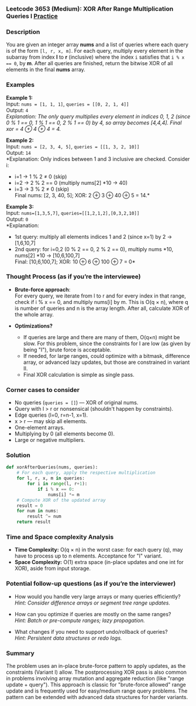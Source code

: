 ### Leetcode 3653 (Medium): XOR After Range Multiplication Queries I [Practice](https://leetcode.com/problems/xor-after-range-multiplication-queries-i)

### Description  
You are given an integer array **nums** and a list of queries where each query is of the form `[l, r, x, m]`. For each query, multiply every element in the subarray from index **l** to **r** (inclusive) where the index `i` satisfies that `i % x == 0`, by **m**. After all queries are finished, return the bitwise XOR of all elements in the final **nums** array.

### Examples  

**Example 1:**  
Input: `nums = [1, 1, 1]`, `queries = [[0, 2, 1, 4]]`  
Output: `4`  
*Explanation: The only query multiplies every element in indices 0, 1, 2 (since 0 % 1 == 0, 1 % 1 == 0, 2 % 1 == 0) by 4, so array becomes [4,4,4]. Final xor = 4 ⊕ 4 ⊕ 4 = 4.*

**Example 2:**  
Input: `nums = [2, 3, 4, 5]`, `queries = [[1, 3, 2, 10]]`  
Output: `14`  
*Explanation: Only indices between 1 and 3 inclusive are checked. Consider i:  
   - i=1 → 1 % 2 ≠ 0 (skip)  
   - i=2 → 2 % 2 == 0 (multiply nums[2] \*10 → 40)  
   - i=3 → 3 % 2 ≠ 0 (skip)  
   Final nums: [2, 3, 40, 5]; XOR: 2 ⊕ 3 ⊕ 40 ⊕ 5 = 14.*

**Example 3:**  
Input: `nums=[1,3,5,7]`, `queries=[[1,2,1,2],[0,3,2,10]]`  
Output: `0`  
*Explanation:  
- 1st query: multiply all elements indices 1 and 2 (since x=1) by 2 → [1,6,10,7]  
- 2nd query: for i=0,2 (0 % 2 == 0, 2 % 2 == 0), multiply nums \*10, nums[2] \*10 → [10,6,100,7]  
Final: [10,6,100,7]; XOR: 10 ⊕ 6 ⊕ 100 ⊕ 7 = 0*

### Thought Process (as if you’re the interviewee)  

- **Brute-force approach**:  
  For every query, we iterate from l to r and for every index in that range, check if i % x == 0, and multiply nums[i] by m. This is O(q × n), where q is number of queries and n is the array length. After all, calculate XOR of the whole array.

- **Optimizations?**  
  - If queries are large and there are many of them, O(q×n) might be slow. For this problem, since the constraints for I are low (as given by being "I"), brute force is acceptable.
  - If needed, for large ranges, could optimize with a bitmask, difference array, or advanced lazy updates, but those are constrained in variant II.
  - Final XOR calculation is simple as single pass.

### Corner cases to consider  
- No queries (`queries = []`) — XOR of original nums.
- Query with l > r or nonsensical (shouldn't happen by constraints).
- Edge queries (l=0, r=n-1, x=1).
- x > r — may skip all elements.
- One-element arrays.
- Multiplying by 0 (all elements become 0).
- Large or negative multipliers.

### Solution

```python
def xorAfterQueries(nums, queries):
    # For each query, apply the respective multiplication
    for l, r, x, m in queries:
        for i in range(l, r+1):
            if i % x == 0:
                nums[i] *= m
    # Compute XOR of the updated array
    result = 0
    for num in nums:
        result ^= num
    return result
```

### Time and Space complexity Analysis  

- **Time Complexity:** O(q × n) in the worst case: for each query (q), may have to process up to n elements. Acceptance for "I" variant.
- **Space Complexity:** O(1) extra space (in-place updates and one int for XOR), aside from input storage.

### Potential follow-up questions (as if you’re the interviewer)  

- How would you handle very large arrays or many queries efficiently?  
  *Hint: Consider difference arrays or segment tree range updates.*

- How can you optimize if queries are mostly on the same ranges?  
  *Hint: Batch or pre-compute ranges; lazy propagation.*

- What changes if you need to support undo/rollback of queries?  
  *Hint: Persistent data structures or redo logs.*

### Summary
The problem uses an in-place brute-force pattern to apply updates, as the constraints (Variant I) allow. The postprocessing XOR pass is also common in problems involving array mutation and aggregate reduction (like "range update + query"). This approach is classic for "brute-force allowed" range update and is frequently used for easy/medium range query problems. The pattern can be extended with advanced data structures for harder variants.